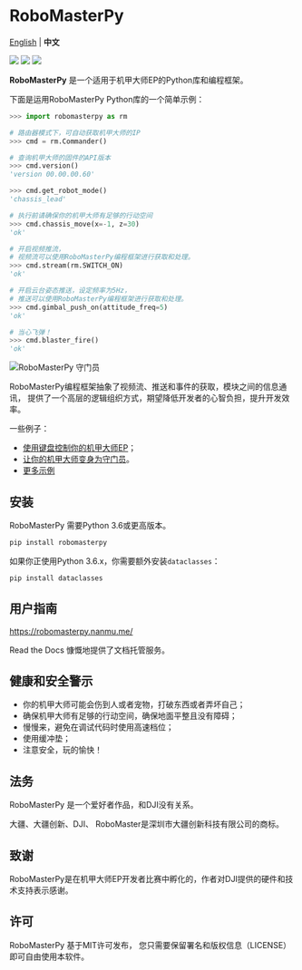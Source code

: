 # RoboMasterPy

[English](https://github.com/nanmu42/robomasterpy/blob/master/README.md) | **中文**

[![](https://img.shields.io/pypi/l/robomasterpy.svg)](https://pypi.org/project/robomasterpy/)
[![](https://img.shields.io/pypi/wheel/robomasterpy.svg)](https://pypi.org/project/robomasterpy/)
[![](https://img.shields.io/pypi/pyversions/robomasterpy.svg)](https://pypi.org/project/robomasterpy/)

**RoboMasterPy** 是一个适用于机甲大师EP的Python库和编程框架。

下面是运用RoboMasterPy Python库的一个简单示例：

```python
>>> import robomasterpy as rm

# 路由器模式下，可自动获取机甲大师的IP
>>> cmd = rm.Commander()

# 查询机甲大师的固件的API版本
>>> cmd.version()
'version 00.00.00.60'

>>> cmd.get_robot_mode()
'chassis_lead'

# 执行前请确保你的机甲大师有足够的行动空间
>>> cmd.chassis_move(x=-1, z=30)
'ok'

# 开启视频推流，
# 视频流可以使用RoboMasterPy编程框架进行获取和处理。
>>> cmd.stream(rm.SWITCH_ON)
'ok'

# 开启云台姿态推送，设定频率为5Hz，
# 推送可以使用RoboMasterPy编程框架进行获取和处理。
>>> cmd.gimbal_push_on(attitude_freq=5)
'ok'

# 当心飞弹！
>>> cmd.blaster_fire()
'ok'
```

![RoboMasterPy 守门员](https://user-images.githubusercontent.com/8143068/82755582-186d5700-9e07-11ea-9c08-1ff1d82e7a7e.jpg)

RoboMasterPy编程框架抽象了视频流、推送和事件的获取，模块之间的信息通讯，
提供了一个高层的逻辑组织方式，期望降低开发者的心智负担，提升开发效率。

一些例子：

* [使用键盘控制你的机甲大师EP](https://github.com/nanmu42/robo-playground/blob/master/README.Chinese.md#%E4%BD%BF%E7%94%A8%E9%94%AE%E7%9B%98%E6%8E%A7%E5%88%B6%E4%BD%A0%E7%9A%84%E6%9C%BA%E7%94%B2%E5%A4%A7%E5%B8%88ep)；
* [让你的机甲大师变身为守门员](https://github.com/nanmu42/robo-playground/blob/master/README.Chinese.md#%E8%AE%A9%E4%BD%A0%E7%9A%84%E6%9C%BA%E7%94%B2%E5%A4%A7%E5%B8%88ep%E5%8F%98%E8%BA%AB%E4%B8%BA%E5%AE%88%E9%97%A8%E5%91%98)。
* [更多示例](https://github.com/nanmu42/robo-playground)

## 安装

RoboMasterPy 需要Python 3.6或更高版本。

```bash
pip install robomasterpy
```

如果你正使用Python 3.6.x，你需要额外安装`dataclasses`：

```bash
pip install dataclasses
```

## 用户指南

https://robomasterpy.nanmu.me/

Read the Docs 慷慨地提供了文档托管服务。

## 健康和安全警示

* 你的机甲大师可能会伤到人或者宠物，打破东西或者弄坏自己；
* 确保机甲大师有足够的行动空间，确保地面平整且没有障碍；
* 慢慢来，避免在调试代码时使用高速档位；
* 使用缓冲垫；
* 注意安全，玩的愉快！

## 法务

RoboMasterPy 是一个爱好者作品，和DJI没有关系。

大疆、大疆创新、DJI、 RoboMaster是深圳市大疆创新科技有限公司的商标。

## 致谢

RoboMasterPy是在机甲大师EP开发者比赛中孵化的，作者对DJI提供的硬件和技术支持表示感谢。

## 许可

RoboMasterPy 基于MIT许可发布，
您只需要保留署名和版权信息（LICENSE）即可自由使用本软件。